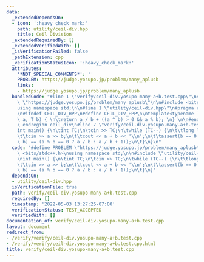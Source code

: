 ```yaml
---
data:
  _extendedDependsOn:
  - icon: ':heavy_check_mark:'
    path: utility/ceil-div.hpp
    title: Ceil Division
  _extendedRequiredBy: []
  _extendedVerifiedWith: []
  _isVerificationFailed: false
  _pathExtension: cpp
  _verificationStatusIcon: ':heavy_check_mark:'
  attributes:
    '*NOT_SPECIAL_COMMENTS*': ''
    PROBLEM: https://judge.yosupo.jp/problem/many_aplusb
    links:
    - https://judge.yosupo.jp/problem/many_aplusb
  bundledCode: "#line 1 \"verify/ceil-div.yosupo-many-a+b.test.cpp\"\n#define PROBLEM\
    \ \"https://judge.yosupo.jp/problem/many_aplusb\"\n\n#include <bits/stdc++.h>\n\
    using namespace std;\n\n#line 1 \"utility/ceil-div.hpp\"\n#pragma region ceil_div\n\
    \n#ifndef CEIL_DIV_HPP\n#define CEIL_DIV_HPP\n\ntemplate<typename T>\nT ceil_div(T\
    \ a, T b) { \n\treturn a / b + ((a ^ b) > 0 && a % b); \n} \n\n#endif\n\n#pragma\
    \ endregion ceil_div\n#line 7 \"verify/ceil-div.yosupo-many-a+b.test.cpp\"\n\n\
    int main() {\n\tint TC;\n\tcin >> TC;\n\twhile (TC--) {\n\t\tlong long a, b;\n\
    \t\tcin >> a >> b;\n\t\tcout << a + b << '\\n';\n\t\tassert(b == 0 || ceil_div(a,\
    \ b) == (a % b == 0 ? a / b : a / b + 1));\n\t}\n}\n"
  code: "#define PROBLEM \"https://judge.yosupo.jp/problem/many_aplusb\"\n\n#include\
    \ <bits/stdc++.h>\nusing namespace std;\n\n#include \"utility/ceil-div.hpp\"\n\
    \nint main() {\n\tint TC;\n\tcin >> TC;\n\twhile (TC--) {\n\t\tlong long a, b;\n\
    \t\tcin >> a >> b;\n\t\tcout << a + b << '\\n';\n\t\tassert(b == 0 || ceil_div(a,\
    \ b) == (a % b == 0 ? a / b : a / b + 1));\n\t}\n}"
  dependsOn:
  - utility/ceil-div.hpp
  isVerificationFile: true
  path: verify/ceil-div.yosupo-many-a+b.test.cpp
  requiredBy: []
  timestamp: '2022-05-03 13:27:25-07:00'
  verificationStatus: TEST_ACCEPTED
  verifiedWith: []
documentation_of: verify/ceil-div.yosupo-many-a+b.test.cpp
layout: document
redirect_from:
- /verify/verify/ceil-div.yosupo-many-a+b.test.cpp
- /verify/verify/ceil-div.yosupo-many-a+b.test.cpp.html
title: verify/ceil-div.yosupo-many-a+b.test.cpp
---
```


